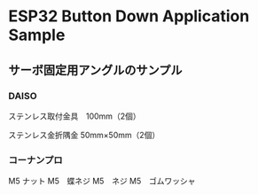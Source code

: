 
# ESP32 Button Down Application Sample


## サーボ固定用アングルのサンプル

### DAISO

ステンレス取付金具　100mm（2個）

ステンレス金折隅金 50mm×50mm（2個）

### コーナンプロ

M5 ナット
M5　蝶ネジ
M5　ネジ
M5　ゴムワッシャ
